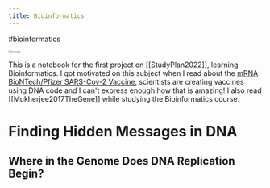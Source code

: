 ```yaml
---
title: Bioinformatics
---
```




 #bioinformatics

<img src="/images/biologia.jpg" alt="biologia" style="zoom:35%;" />

This is a notebook for the first project on [[StudyPlan2022]], learning Bioinformatics. I got motivated on this subject when I read about the [mRNA BioNTech/Pfizer SARS-Cov-2 Vaccine](https://berthub.eu/articles/posts/reverse-engineering-source-code-of-the-biontech-pfizer-vaccine/), scientists are creating vaccines using DNA code and I can't express enough how that is amazing! I also read [[Mukherjee2017TheGene]] while studying the Bioinformatics course.



# Finding Hidden Messages in DNA



## Where in the Genome Does DNA Replication Begin?

